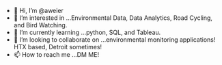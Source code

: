 - 👋 Hi, I’m @aweier
- 👀 I’m interested in ...Environmental Data, Data Analytics, Road Cycling, and Bird Watching.
- 🌱 I’m currently learning ...python, SQL, and Tableau. 
- 💞️ I’m looking to collaborate on ...environmental monitoring applications! HTX based, Detroit sometimes!
- 📫 How to reach me ...DM ME!

<!---
aweier/aweier is a ✨ special ✨ repository because its `README.md` (this file) appears on your GitHub profile.
You can click the Preview link to take a look at your changes.
--->
